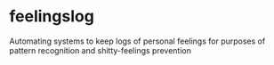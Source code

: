 # feelingslog
Automating systems to keep logs of personal feelings for purposes of pattern recognition and shitty-feelings prevention
